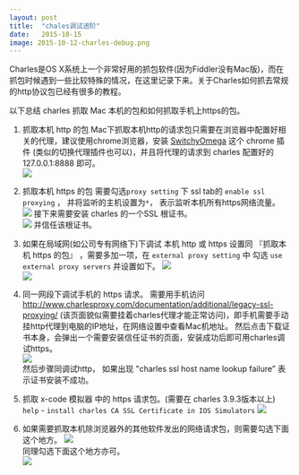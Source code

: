 ```yaml
---
layout: post
title:  "chales调试进阶"
date:   2015-10-15
image: 2015-10-12-charles-debug.png
---
```



Charles是OS X系统上一个非常好用的抓包软件(因为Fiddler没有Mac版)，而在抓包时候遇到一些比较特殊的情况，在这里记录下来。关于Charles如何抓去常规的http协议包已经有很多的教程。

以下总结 charles 抓取 Mac 本机的包和如何抓取手机上https的包。

1. 抓取本机 http 的包
     Mac下抓取本机http的请求包只需要在浏览器中配置好相关的代理，建议使用chrome浏览器，安装 [SwitchyOmega](https://chrome.google.com/webstore/detail/proxy-switchyomega/padekgcemlokbadohgkifijomclgjgif) 这个 chrome 插件 (类似的切换代理插件也可以)，并且将代理的请求到 charles 配置好的 127.0.0.1:8888 即可。               
![](../../assets/articleImage/2015-10-12-charles-debug/1.png)


2. 抓取本机 https 的包
需要勾选`proxy setting` 下 ssl tab的 `enable ssl proxying` ， 并将监听的主机设置为` * `， 表示监听本机所有https网络流量。               
![](../../assets/articleImage/2015-10-12-charles-debug/2.png)
接下来需要安装 charles 的一个SSL 根证书。               
![](../../assets/articleImage/2015-10-12-charles-debug/3.png)
并信任该根证书。

3. 如果在局域网(如公司专有网络下)下调试 本机 http 或 https
 设置同 『抓取本机 https 的包』 ，需要多加一项，在 `external proxy setting` 中 勾选 `use external proxy servers` 并设置如下。
![](../../assets/articleImage/2015-10-12-charles-debug/4.png)               
![](../../assets/articleImage/2015-10-12-charles-debug/5.png)           

4. 同一网段下调试手机的 https 请求。
需要用手机访问 http://www.charlesproxy.com/documentation/additional/legacy-ssl-proxying/ (该页面貌似需要挂着charles代理才能正常访问)，即手机需要手动挂http代理到电脑的IP地址，在网络设置中查看Mac机地址。
然后点击下载证书本身，会弹出一个需要安装信任证书的页面，安装成功后即可用charles调试https。           
![](../../assets/articleImage/2015-10-12-charles-debug/6.png)                    
然后步骤同调试http， 如果出现 "charles ssl host name lookup failure” 表示证书安装不成功。

5. 抓取 x-code 模拟器 中的 https 请求包。(需要在 charles 3.9.3版本以上)
 `help` - `install charles CA SSL Certificate in IOS Simulators`
![](../../assets/articleImage/2015-10-12-charles-debug/7.png)

6. 如果需要抓取本机除浏览器外的其他软件发出的网络请求包，则需要勾选下面这个地方。
![](../../assets/articleImage/2015-10-12-charles-debug/8.png)               
同理勾选下面这个地方亦可。               
![](../../assets/articleImage/2015-10-12-charles-debug/9.png)
